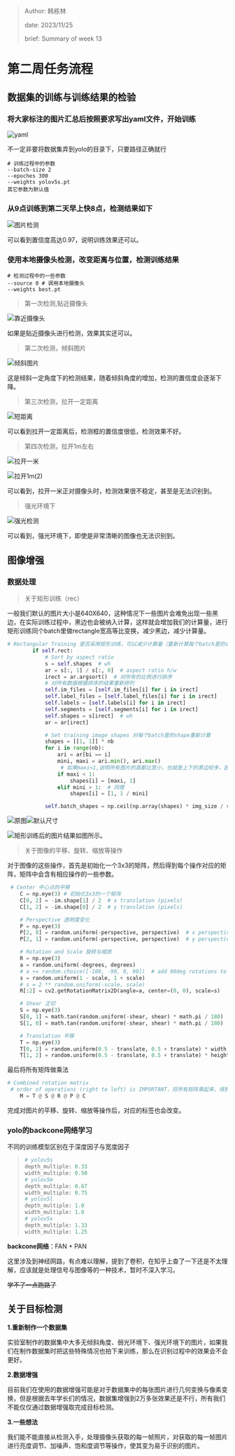 > Author: 韩栋林
>
> date: 2023/11/25
>
> brief:  Summary of week 13 

# 第二周任务流程

## 数据集的训练与训练结果的检验

### 将大家标注的图片汇总后按照要求写出yaml文件，开始训练

![yaml](https://cdn.jsdelivr.net/gh/cabbageB/images@main/img/202311271718262.png)

不一定非要将数据集弄到yolo的目录下，只要路径正确就行

```shell
# 训练过程中的参数
--batch-size 2
--epoches 300
--weights yolov5s.pt
其它参数为默认值
```

### 从9点训练到第二天早上快8点，检测结果如下

![图片检测](https://cdn.jsdelivr.net/gh/cabbageB/images@main/img/202311271724686.jpg)

可以看到置信度高达0.97，说明训练效果还可以。

### 使用本地摄像头检测，改变距离与位置，检测训练结果

```shell
# 检测过程中的一些参数
--source 0 # 调用本地摄像头
--weights best.pt

```



> 第一次检测,贴近摄像头

![靠近摄像头](https://cdn.jsdelivr.net/gh/cabbageB/images@main/img/202311271725472.png)

如果是贴近摄像头进行检测，效果其实还可以。

> 第二次检测，倾斜图片

![倾斜图片](https://cdn.jsdelivr.net/gh/cabbageB/images@main/img/202311271726706.png)

这是倾斜一定角度下的检测结果，随着倾斜角度的增加，检测的置信度会逐渐下降。

> 第三次检测，拉开一定距离

![短距离](https://cdn.jsdelivr.net/gh/cabbageB/images@main/img/202311271726277.png)

可以看到拉开一定距离后，检测框的置信度很低，检测效果不好。

> 第四次检测，拉开1m左右

![拉开一米](https://cdn.jsdelivr.net/gh/cabbageB/images@main/img/202311271727492.png)

![拉开1m(2)](https://cdn.jsdelivr.net/gh/cabbageB/images@main/img/202311271810451.png)

可以看到，拉开一米正对摄像头时，检测效果很不稳定，甚至是无法识别到。

> 强光环境下

![强光检测](https://cdn.jsdelivr.net/gh/cabbageB/images@main/img/202311271811516.png)

可以看到，强光环境下，即使是非常清晰的图像也无法识别到。

## 图像增强

### 数据处理

> 关于矩形训练（rec）

一般我们默认的图片大小是640X640，这种情况下一些图片会难免出现一些黑边，在实际训练过程中，黑边也会被纳入计算，这样就会增加我们的计算量，进行矩形训练同个batch里做rectangle宽高等比变换，减少黑边，减少计算量。

```python
# Rectangular Training 是否采用矩形训练，可以减少计算量（重新计算每个batch里的shape，减少黑边）
        if self.rect:
            # Sort by aspect ratio
            s = self.shapes  # wh
            ar = s[:, 1] / s[:, 0]  # aspect ratio h/w
            irect = ar.argsort()  # 对所有的比例进行排序
            # 对所有数据根据排序的结果重新排列
            self.im_files = [self.im_files[i] for i in irect]
            self.label_files = [self.label_files[i] for i in irect]
            self.labels = [self.labels[i] for i in irect]
            self.segments = [self.segments[i] for i in irect]
            self.shapes = s[irect]  # wh
            ar = ar[irect]

            # Set training image shapes 对每个batch里的shape重新计算
            shapes = [[1, 1]] * nb
            for i in range(nb):
                ari = ar[bi == i]
                mini, maxi = ari.min(), ari.max()
                 # 如果maxi<1,说明所有图片的高都比宽小，也就是上下的黑边较多，因此我们取maxi，这样可以最大程度的减少黑边
                if maxi < 1: 
                    shapes[i] = [maxi, 1]
                elif mini > 1:  # 同理
                    shapes[i] = [1, 1 / mini]

            self.batch_shapes = np.ceil(np.array(shapes) * img_size / stride + pad).astype(int) * stride

```

![原图](D:\git\WeeklySummary\Week13\images\dog1.png)![默认尺寸](D:\git\WeeklySummary\Week13\images\dog2.png)

![矩形训练后的图片](D:\git\WeeklySummary\Week13\images\dog3.png)结果如图所示。



> 关于图像的平移、旋转、缩放等操作

对于图像的这些操作，首先是初始化一个3x3的矩阵，然后得到每个操作对应的矩阵，矩阵中会含有相应操作的一些参数。

```py
 # Center 中心点的平移
    C = np.eye(3) # 初始化3x3的一个矩阵
    C[0, 2] = -im.shape[1] / 2  # x translation (pixels)
    C[1, 2] = -im.shape[0] / 2  # y translation (pixels)

    # Perspective 透明度变化
    P = np.eye(3)
    P[2, 0] = random.uniform(-perspective, perspective)  # x perspective (about y)
    P[2, 1] = random.uniform(-perspective, perspective)  # y perspective (about x)

    # Rotation and Scale 旋转与缩放
    R = np.eye(3)
    a = random.uniform(-degrees, degrees)
    # a += random.choice([-180, -90, 0, 90])  # add 90deg rotations to small rotations
    s = random.uniform(1 - scale, 1 + scale)
    # s = 2 ** random.uniform(-scale, scale)
    R[:2] = cv2.getRotationMatrix2D(angle=a, center=(0, 0), scale=s)

    # Shear 正切
    S = np.eye(3)
    S[0, 1] = math.tan(random.uniform(-shear, shear) * math.pi / 180)  # x shear (deg)
    S[1, 0] = math.tan(random.uniform(-shear, shear) * math.pi / 180)  # y shear (deg)

    # Translation 平移
    T = np.eye(3)
    T[0, 2] = random.uniform(0.5 - translate, 0.5 + translate) * width  # x translation (pixels)
    T[1, 2] = random.uniform(0.5 - translate, 0.5 + translate) * height  # y translation (pixels)

```

最后将所有矩阵做乘法

```py
# Combined rotation matrix
 # order of operations (right to left) is IMPORTANT，将所有矩阵乘起来，得到最终变换的矩阵
    M = T @ S @ R @ P @ C 
```

完成对图片的平移、旋转、缩放等操作后，对应的标签也会改变。

### yolo的backcone网络学习

不同的训练模型区别在于深度因子与宽度因子

> ```py
># yolov5s
> depth_multiple: 0.33 
> width_multiple: 0.50 
> # yolov5m
> depth_multiple: 0.67
> width_multiple: 0.75
> # yolov5l
> depth_multiple: 1.0  
> width_multiple: 1.0
> # yolov5x
> depth_multiple: 1.33
> width_multiple: 1.25
> ```

**backcone网络**：FAN + PAN

这里涉及到神经网路，有点难以理解，提到了卷积，在知乎上查了一下还是不太理解，应该就是处理信号与图像等的一种技术，暂时不深入学习。

~~学不了一点跑路了~~

## 关于目标检测

**1.重新制作一个数据集**

实验室制作的数据集中大多无倾斜角度、弱光环境下、强光环境下的图片，如果我们在制作数据集时把这些特殊情况也拍下来训练，那么在识别过程中的效果会不会更好。

**2.数据增强**

目前我们在使用的数据增强可能是对于数据集中的每张图片进行几何变换与像素变换，但是根据去年学长们的情况，数据集增强到2万多张效果还是不行，所有我们不能仅仅通过数据增强取完成目标检测。

**3.一些想法**

我们能不能直接从检测入手，处理摄像头获取的每一帧照片，对获取的每一帧图片进行亮度调节、加噪声、饱和度调节等操作，使其变为易于识别的图片。
